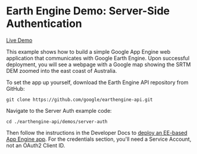 Earth Engine Demo: Server-Side Authentication
=============================================

[Live Demo](https://server-auth-dot-ee-demos.appspot.com/)

This example shows how to build a simple Google App Engine web application that
communicates with Google Earth Engine.  Upon successful deployment, you will see
a webpage with a Google map showing the SRTM DEM zoomed into the east coast of
Australia.

To set the app up yourself, download the Earth Engine API repository from GitHub:

    git clone https://github.com/google/earthengine-api.git

Navigate to the Server Auth example code:

    cd ./earthengine-api/demos/server-auth

Then follow the instructions in the Developer Docs to
[deploy an EE-based App Engine app](
    https://developers.google.com/earth-engine/app_engine_intro#deploying-app-engine-apps-with-earth-engine).
For the credentials section, you'll need a Service Account, not an OAuth2 Client ID.
